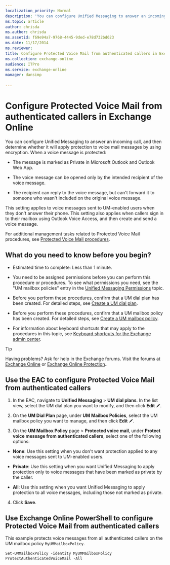 ```yaml
---
localization_priority: Normal
description: 'You can configure Unified Messaging to answer an incoming call, and then determine whether it will apply protection to voice mail messages by using encryption. When a voice message is protected:'
ms.topic: article
author: chrisda
ms.author: chrisda
ms.assetid: f69e94a7-9768-4445-9ded-e78d732bd623
ms.date: 11/17/2014
ms.reviewer: 
title: Configure Protected Voice Mail from authenticated callers in Exchange Online
ms.collection: exchange-online
audience: ITPro
ms.service: exchange-online
manager: dansimp

---
```


# Configure Protected Voice Mail from authenticated callers in Exchange Online

You can configure Unified Messaging to answer an incoming call, and then determine whether it will apply protection to voice mail messages by using encryption. When a voice message is protected:

- The message is marked as Private in Microsoft Outlook and Outlook Web App.

- The voice message can be opened only by the intended recipient of the voice message.

- The recipient can reply to the voice message, but can't forward it to someone who wasn't included on the original voice message.

This setting applies to voice messages sent to UM-enabled users when they don't answer their phone. This setting also applies when callers sign in to their mailbox using Outlook Voice Access, and then create and send a voice message.

For additional management tasks related to Protected Voice Mail procedures, see [Protected Voice Mail procedures](protected-voice-mail-procedures.md).

## What do you need to know before you begin?

- Estimated time to complete: Less than 1 minute.

- You need to be assigned permissions before you can perform this procedure or procedures. To see what permissions you need, see the "UM mailbox policies" entry in the [Unified Messaging Permissions](https://technet.microsoft.com/library/d326c3bc-8f33-434a-bf02-a83cc26a5498.aspx) topic.

- Before you perform these procedures, confirm that a UM dial plan has been created. For detailed steps, see [Create a UM dial plan](../../voice-mail-unified-messaging/connect-voice-mail-system/create-um-dial-plan.md).

- Before you perform these procedures, confirm that a UM mailbox policy has been created. For detailed steps, see [Create a UM mailbox policy](../../voice-mail-unified-messaging/set-up-voice-mail/create-um-mailbox-policy.md).

- For information about keyboard shortcuts that may apply to the procedures in this topic, see [Keyboard shortcuts for the Exchange admin center](../../accessibility/keyboard-shortcuts-in-admin-center.md).

> [!TIP]
> Having problems? Ask for help in the Exchange forums. Visit the forums at [Exchange Online](https://go.microsoft.com/fwlink/p/?linkId=267542) or [Exchange Online Protection](https://go.microsoft.com/fwlink/p/?linkId=285351)..

## Use the EAC to configure Protected Voice Mail from authenticated callers

1. In the EAC, navigate to **Unified Messaging** \> **UM dial plans**. In the list view, select the UM dial plan you want to modify, and then click **Edit** ![Edit icon](../../media/ITPro_EAC_EditIcon.gif).

2. On the **UM Dial Plan** page, under **UM Mailbox Policies**, select the UM mailbox policy you want to manage, and then click **Edit** ![Edit icon](../../media/ITPro_EAC_EditIcon.gif).

3. On the **UM Mailbox Policy** page \> **Protected voice mail**, under **Protect voice message from authenticated callers**, select one of the following options:

  - **None**: Use this setting when you don't want protection applied to any voice messages sent to UM-enabled users.

  - **Private**: Use this setting when you want Unified Messaging to apply protection only to voice messages that have been marked as private by the caller.

  - **All**: Use this setting when you want Unified Messaging to apply protection to all voice messages, including those not marked as private.

4. Click **Save**.

## Use Exchange Online PowerShell to configure Protected Voice Mail from authenticated callers

This example protects voice messages from all authenticated callers on the UM mailbox policy `MyUMMailboxPolicy`.

```
Set-UMMailboxPolicy -identity MyUMMailboxPolicy ProtectAuthenticatedVoiceMail -All
```
